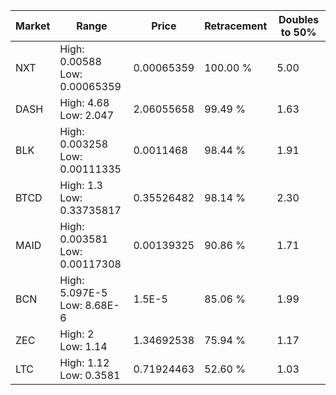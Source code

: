 | Market | Range | Price| Retracement | Doubles to 50% |
| --- | --- | --- | --- | --- |
| NXT | High: 0.00588<br />Low: 0.00065359 | 0.00065359 | 100.00 % | 5.00 |
| DASH | High: 4.68<br />Low: 2.047 | 2.06055658 | 99.49 % | 1.63 |
| BLK | High: 0.003258<br />Low: 0.00111335 | 0.0011468 | 98.44 % | 1.91 |
| BTCD | High: 1.3<br />Low: 0.33735817 | 0.35526482 | 98.14 % | 2.30 |
| MAID | High: 0.003581<br />Low: 0.00117308 | 0.00139325 | 90.86 % | 1.71 |
| BCN | High: 5.097E-5<br />Low: 8.68E-6 | 1.5E-5 | 85.06 % | 1.99 |
| ZEC | High: 2<br />Low: 1.14 | 1.34692538 | 75.94 % | 1.17 |
| LTC | High: 1.12<br />Low: 0.3581 | 0.71924463 | 52.60 % | 1.03 |
